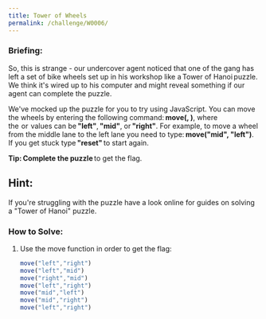 ```yaml
---
title: Tower of Wheels
permalink: /challenge/W0006/
---
```


### Briefing: 
So, this is strange - our undercover agent noticed that one of the gang has left a set of bike wheels set up in his workshop like a Tower of Hanoi puzzle. We think it's wired up to his computer and might reveal something if our agent can complete the puzzle. 

We've mocked up the puzzle for you to try using JavaScript. You can move the wheels by entering the following command: **move(<src>, <dst>)**, where the **<src>** or *<dst>* values can be **"left"**, **"mid"**, or **"right"**. For example, to move a wheel from the middle lane to the left lane you need to type: **move("mid", "left")**. If you get stuck type **"reset"** to start again. 

**Tip:** **Complete the puzzle** to get the flag. 

## Hint:
If you're struggling with the puzzle have a look online for guides on solving a "Tower of Hanoi" puzzle.

### How to Solve: 
1. Use the move function in order to get the flag: 
    ```js
    move("left","right") 
    move("left","mid") 
    move("right","mid") 
    move("left","right") 
    move("mid","left") 
    move("mid","right") 
    move("left","right")
    ```